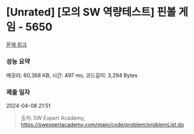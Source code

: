 # [Unrated] [모의 SW 역량테스트] 핀볼 게임 - 5650 

[문제 링크](https://swexpertacademy.com/main/code/problem/problemDetail.do?contestProbId=AWXRF8s6ezEDFAUo) 

### 성능 요약

메모리: 60,368 KB, 시간: 497 ms, 코드길이: 3,294 Bytes

### 제출 일자

2024-04-08 21:51



> 출처: SW Expert Academy, https://swexpertacademy.com/main/code/problem/problemList.do